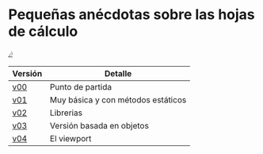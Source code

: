 # Pequeñas anécdotas sobre las hojas de cálculo

*[:notes:](https://open.spotify.com/playlist/6LMNfjSadC8b1L6jXomFqF?si=38004e0d5f3b4721)*

|Versión|Detalle|
|-|-|
|[v00](/src/main/java/v00)|Punto de partida
|[v01](/src/main/java/v01)|Muy básica y con métodos estáticos
|[v02](/src/main/java/v02)|Librerias
|[v03](/src/main/java/v03)|Versión basada en objetos
|[v04](/src/main/java/v04)|El viewport